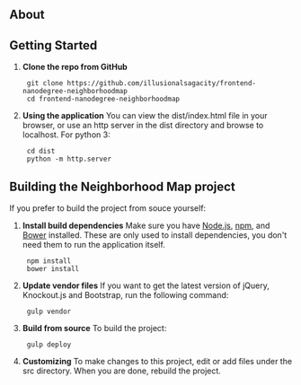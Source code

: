 ## About

## Getting Started

1. **Clone the repo from GitHub**

		git clone https://github.com/illusionalsagacity/frontend-nanodegree-neighborhoodmap
		cd frontend-nanodegree-neighborhoodmap

2. **Using the application** You can view the dist/index.html file in your browser, or use an http server in the dist directory and browse to localhost. For python 3:

		cd dist
		python -m http.server

## Building the Neighborhood Map project
If you prefer to build the project from souce yourself:

1. **Install build dependencies** Make sure you have [Node.js](http://nodejs.org/), [npm](https://www.npmjs.com/), and [Bower](http://bower.io/) installed. These are only used to install dependencies, you don't need them to run the application itself.

		npm install
		bower install

3. **Update vendor files** If you want to get the latest version of jQuery, Knockout.js and Bootstrap, run the following command:

		gulp vendor

4. **Build from source** To build the project:

		gulp deploy

5. **Customizing** To make changes to this project, edit or add files under the src directory. When you are done, rebuild the project.